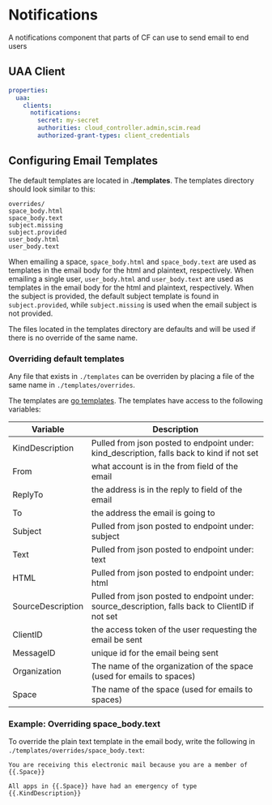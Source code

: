 # Notifications

A notifications component that parts of CF can use to send email to end users

## UAA Client

```yaml
properties:
  uaa:
    clients:
      notifications:
        secret: my-secret
        authorities: cloud_controller.admin,scim.read
        authorized-grant-types: client_credentials
```

## Configuring Email Templates
The default templates are located in **./templates**. The templates directory should look similar to this:

	overrides/
	space_body.html
	space_body.text
	subject.missing
	subject.provided
	user_body.html
	user_body.text

When emailing a space, `space_body.html` and `space_body.text` are used as templates in the email body for the html and plaintext, respectively. When emailing a single user, `user_body.html` and `user_body.text` are used as templates in the email body for the html and plaintext, respectively. When the subject is provided, the default subject template is found in `subject.provided`, while `subject.missing` is used when the email subject is not provided.

The files located in the templates directory are defaults and will be used if there is no override of the same name.

### Overriding default templates

Any file that exists in `./templates` can be overriden by placing a file of the same name in `./templates/overrides`.

The templates are [go templates](http://golang.org/pkg/text/template/).  The templates have access to the following variables:

| Variable | Description |
| -------- | ----------- |
| KindDescription | Pulled from json posted to endpoint under: kind_description, falls back to kind if not set |
| From | what account is in the from field of the email |
| ReplyTo | the address is in the reply to field of the email |
| To | the address the email is going to |
| Subject | Pulled from json posted to endpoint under: subject |
| Text | Pulled from json posted to endpoint under: text |
| HTML | Pulled from json posted to endpoint under: html |
| SourceDescription | Pulled from json posted to endpoint under: source_description, falls back to ClientID if not set |
| ClientID | the access token of the user requesting the email be sent |
| MessageID | unique id for the email being sent |
| Organization | The name of the organization of the space (used for emails to spaces) |
| Space | The name of the space (used for emails to spaces) |

### Example: Overriding space_body.text
To override the plain text template in the email body, write the following in `./templates/overrides/space_body.text`:

```
You are receiving this electronic mail because you are a member of {{.Space}}

All apps in {{.Space}} have had an emergency of type {{.KindDescription}}
```

